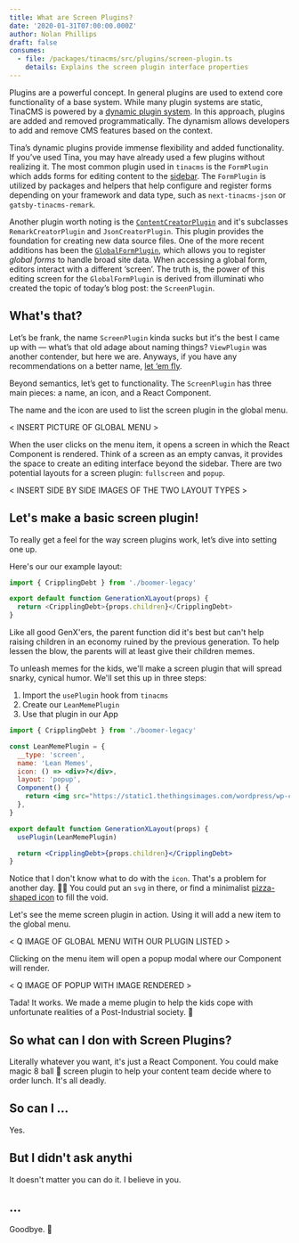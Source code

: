 ```yaml
---
title: What are Screen Plugins?
date: '2020-01-31T07:00:00.000Z'
author: Nolan Phillips
draft: false
consumes:
  - file: /packages/tinacms/src/plugins/screen-plugin.ts
    details: Explains the screen plugin interface properties
---
```


Plugins are a powerful concept. In general plugins are used to extend core functionality of a base system. While many plugin systems are static, TinaCMS is powered by a [dynamic plugin system](https://tinacms.org/blog/dynamic-plugin-system/). In this approach, plugins are added and removed programmatically. The dynamism allows developers to add and remove CMS features based on the context.

Tina’s dynamic plugins provide immense flexibility and added functionality. If you’ve used Tina, you may have already used a few plugins without realizing it. The most common plugin used in `tinacms` is the `FormPlugin` which adds forms for editing content to the [sidebar](https://tinacms.org/docs/concepts/sidebar). The `FormPlugin` is utilized by packages and helpers that help configure and register forms depending on your framework and data type, such as `next-tinacms-json` or `gatsby-tinacms-remark`.

Another plugin worth noting is the [`ContentCreatorPlugin`](https://tinacms.org/docs/gatsby/creating-new-files/#1-add-content-creator-plugin) and it's subclasses `RemarkCreatorPlugin` and `JsonCreatorPlugin`. This plugin provides the foundation for creating new data source files. One of the more recent additions has been the [`GlobalFormPlugin`](https://tinacms.org/docs/concepts/forms#local--global-forms), which allows you to register _global forms_ to handle broad site data. When accessing a global form, editors interact with a different ‘screen’. The truth is, the power of this editing screen for the `GlobalFormPlugin` is derived from illuminati who created the topic of today’s blog post: the `ScreenPlugin`.

## What's that?

Let’s be frank, the name `ScreenPlugin` kinda sucks but it's the best I came up with — what’s that old adage about naming things? `ViewPlugin` was another contender, but here we are. Anyways, if you have any recommendations on a better name, [let ‘em fly](https://twitter.com/ncphi).

Beyond semantics, let’s get to functionality. The `ScreenPlugin` has three main pieces: a name, an icon, and a React Component.

The name and the icon are used to list the screen plugin in the global menu.

< INSERT PICTURE OF GLOBAL MENU >

When the user clicks on the menu item, it opens a screen in which the React Component is rendered. Think of a screen as an empty canvas, it provides the space to create an editing interface beyond the sidebar. There are two potential layouts for a screen plugin: `fullscreen` and `popup`.

< INSERT SIDE BY SIDE IMAGES OF THE TWO LAYOUT TYPES >

## Let's make a basic screen plugin!

To really get a feel for the way screen plugins work, let’s dive into setting one up.

Here's our our example layout:

```js
import { CripplingDebt } from './boomer-legacy'

export default function GenerationXLayout(props) {
  return <CripplingDebt>{props.children}</CripplingDebt>
}
```

Like all good GenX'ers, the parent function did it's best but can't help raising children in an economy ruined by the previous generation. To help lessen the blow, the parents will at least give their children memes.

To unleash memes for the kids, we'll make a screen plugin that will spread snarky, cynical humor. We'll set this up in three steps:

1. Import the `usePlugin` hook from `tinacms`
2. Create our `LeanMemePlugin`
3. Use that plugin in our App

```jsx
import { CripplingDebt } from './boomer-legacy'

const LeanMemePlugin = {
  __type: 'screen',
  name: 'Lean Memes',
  icon: () => <div>?</div>,
  layout: 'popup',
  Component() {
    return <img src="https://static1.thethingsimages.com/wordpress/wp-content/uploads/2018/04/baby-boomer-feat.jpg" />
  },
}

export default function GenerationXLayout(props) {
  usePlugin(LeanMemePlugin)

  return <CripplingDebt>{props.children}</CripplingDebt>
}
```

Notice that I don't know what to do with the `icon`. That's a problem for another day. 🤷‍♂️ You could put an `svg` in there, or find a minimalist [pizza-shaped icon](https://boxicons.com/) to fill the void.

Let's see the meme screen plugin in action. Using it will add a new item to the global menu.

< Q IMAGE OF GLOBAL MENU WITH OUR PLUGIN LISTED >

Clicking on the menu item will open a popup modal where our Component will render.

< Q IMAGE OF POPUP WITH IMAGE RENDERED >

Tada! It works. We made a meme plugin to help the kids cope with unfortunate realities of a Post-Industrial society. 👏

## So what can I don with Screen Plugins?

Literally whatever you want, it's just a React Component. You could make magic 8 ball 🎱 screen plugin to help your content team decide where to order lunch. It's all deadly.

## So can I ...

Yes.

## But I didn't ask anythi

It doesn't matter you can do it. I believe in you.

## ...

Goodbye. 🖖

